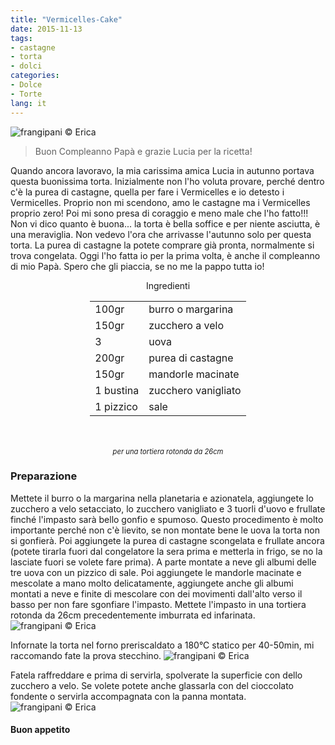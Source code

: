 ```yaml
---
title: "Vermicelles-Cake"
date: 2015-11-13
tags:
- castagne
- torta
- dolci
categories:
- Dolce
- Torte
lang: it
---
```

![](header.jpg "frangipani © Erica")

> Buon Compleanno Papà e grazie Lucia per la ricetta!

Quando ancora lavoravo, la mia carissima amica Lucia in autunno portava questa buonissima torta. Inizialmente non l'ho voluta provare, perché dentro c'è la purea di castagne, quella per fare i Vermicelles e io detesto i Vermicelles. Proprio non mi scendono, amo le castagne ma i Vermicelles proprio zero! Poi mi sono presa di coraggio e meno male che l'ho fatto!!! Non vi dico quanto è buona... la torta è bella soffice e per niente asciutta, è una meraviglia. Non vedevo l'ora che arrivasse l'autunno solo per questa torta. La purea di castagne la potete comprare già pronta, normalmente si trova congelata. Oggi l'ho fatta io per la prima volta, è anche il compleanno di mio Papà. Spero che gli piaccia, se no me la pappo tutta io!


<div id="wrapper" style="text-align: center">
  <div id="yourdiv" style="display: inline-block;">
    <div class="ingredients">
      <div class="ingredients-title">Ingredienti</div>
      <table>
        <tbody>
          </tr>
          <tr>
            <td>100gr</td>
            <td>burro o margarina</td>
          </tr>
          <tr>
            <td>150gr</td>
            <td>zucchero a velo</td>
          </tr>
          <tr>
            <td>3</td>
            <td>uova</td>
          </tr>
          <tr>
            <td>200gr</td>
            <td>purea di castagne</td>
          </tr>
          <tr>
            <td>150gr</td>
            <td>mandorle macinate</td>
          </tr>
          <tr>
            <td>1 bustina</td>
            <td>zucchero vanigliato</td>
          </tr>
          <tr>
            <td>1 pizzico</td>
            <td>sale</td>  
          </tr>
        </tbody>
      </table>
      <br></br>
      <i class="pull-right" style="font-size: 80%;">per una tortiera rotonda da 26cm</i>
    </div>
  </div>
</div>


<h3>
  <font color="grey">
    <i class="fa fa-cogs"></i>
  </font> Preparazione
</h3>

Mettete il burro o la margarina nella planetaria e azionatela, aggiungete lo zucchero a velo setacciato, lo zucchero vanigliato e 3 tuorli d'uovo e frullate finché l'impasto sarà bello gonfio e spumoso. Questo procedimento è molto importante perché non c'è lievito, se non montate bene le uova la torta non si gonfierà. Poi aggiungete la purea di castagne scongelata e frullate ancora (potete tirarla fuori dal congelatore la sera prima e metterla in frigo, se no la lasciate fuori se volete fare prima). A parte montate a neve gli albumi delle tre uova con un pizzico di sale. Poi aggiungete le mandorle macinate e mescolate a mano molto delicatamente, aggiungete anche gli albumi montati a neve e finite di mescolare con dei movimenti dall'alto verso il basso per non fare sgonfiare l'impasto. Mettete l'impasto in una tortiera rotonda da 26cm precedentemente imburrata ed infarinata.
![](teglia.jpg "frangipani © Erica")

Infornate la torta nel forno preriscaldato a 180°C statico per 40-50min, mi raccomando fate la prova stecchino.
![](sfornata.jpg "frangipani © Erica")

Fatela raffreddare e prima di servirla, spolverate la superficie con dello zucchero a velo. Se volete potete anche glassarla con del cioccolato fondente o servirla accompagnata con la panna montata.
![](risultato.jpg "frangipani © Erica")



<h4>Buon appetito
  <font color="red">
    <i class="fa fa-smile-o"></i>
  </font>
</h4>